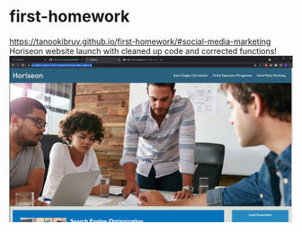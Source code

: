 # first-homework
https://tanookibruv.github.io/first-homework/#social-media-marketing
Horiseon website launch with cleaned up code and corrected functions!
![horiseon.png](./images/horiseon.png)
